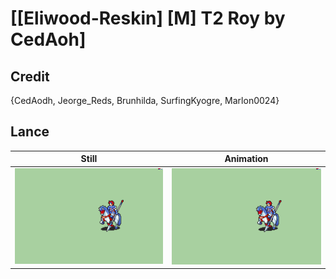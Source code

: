 # [\[Eliwood-Reskin\] \[M\] T2 Roy by CedAoh]

## Credit

{CedAodh, Jeorge_Reds, Brunhilda, SurfingKyogre, Marlon0024}

## Lance

| Still | Animation |
| :---: | :-------: |
| ![Lance still](./Lance_000.png) | ![Lance animation](./Lance.gif) |
